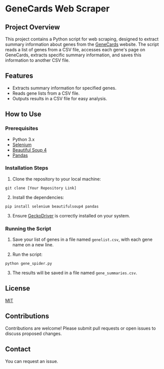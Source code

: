 # GeneCards Web Scraper

## Project Overview

This project contains a Python script for web scraping, designed to extract summary information about genes from the [GeneCards](https://www.genecards.org/) website. The script reads a list of genes from a CSV file, accesses each gene's page on GeneCards, extracts specific summary information, and saves this information to another CSV file.

## Features

- Extracts summary information for specified genes.
- Reads gene lists from a CSV file.
- Outputs results in a CSV file for easy analysis.

## How to Use

### Prerequisites

- Python 3.x
- [Selenium](https://www.selenium.dev/)
- [Beautiful Soup 4](https://www.crummy.com/software/BeautifulSoup/bs4/doc/)
- [Pandas](https://pandas.pydata.org/)

### Installation Steps

1. Clone the repository to your local machine:

```
git clone [Your Repository Link]
```
2. Install the dependencies:
```
pip install selenium beautifulsoup4 pandas
```

3. Ensure [GeckoDriver](https://github.com/mozilla/geckodriver) is correctly installed on your system.

### Running the Script

1. Save your list of genes in a file named `genelist.csv`, with each gene name on a new line.

2. Run the script:
```
python gene_spider.py
```

3. The results will be saved in a file named `gene_summaries.csv`.

## License

[MIT](LICENSE)

## Contributions

Contributions are welcome! Please submit pull requests or open issues to discuss proposed changes.

## Contact

You can request an issue.

